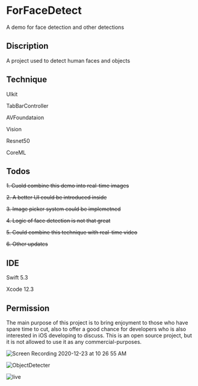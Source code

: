# ForFaceDetect
A demo for face detection and other detections

## Discription
A project used to detect human faces and objects

## Technique
UIkit

TabBarController

AVFoundataion

Vision

Resnet50

CoreML


## Todos
~~1. Cuold combine this demo into real-time images~~

~~2. A better UI could be introduced inside~~

~~3. Image picker system could be implemetned~~

~~4. Logic of face detection is not that great~~

~~5. Could combine this technique with real-time video~~

~~6. Other updates~~

## IDE
Swift 5.3

Xcode 12.3

## Permission
The main purpose of this project is to bring enjoyment to those who have spare time to cut, also to offer a good chance for developers who is also interested in iOS developing to discuss. This is an open source project, but it is not allowed to use it as any commercial-purposes.

![Screen Recording 2020-12-23 at 10 26 55 AM](https://user-images.githubusercontent.com/63318597/103012482-afb79b80-4509-11eb-9302-766449219032.gif)

![ObjectDetecter](https://user-images.githubusercontent.com/63318597/102940147-a5e85680-447d-11eb-8536-939db7ca86ff.gif)

![live](https://user-images.githubusercontent.com/63318597/103036018-af81c500-4536-11eb-88ec-27ab1bd05020.gif)

